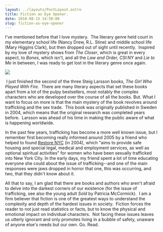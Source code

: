 ```yaml
---
layout: ../layouts/PostLayout.astro
title: Fiction as Eye Opener.
date: 2010-08-15 14:50:00
slug: fiction-as-eye-opener
---
```


I've mentioned before that I love mystery.  The literary genre held court in my elementary school life (Nancy Drew, R.L. Stine) and middle school life (Mary Higgins Clark), but then dropped out of sight until recently.  Inspired by my love of mystery shows from _The Closer_, which is great in every aspect, to _Bones_, which isn't, and all the _Law and Order, CSI:NY_ and _Lie to Me_ in between, I was ready to get lost in the literary genre once again.  

  

[![](http://scooterchronicles.com/wp-content/uploads/2009/08/the-girl-who-played-with-fire.jpg)](http://scooterchronicles.com/wp-content/uploads/2009/08/the-girl-who-played-with-fire.jpg)

 I just finished the second of the three Steig Larsson books, _The Girl Who Played With Fire_.  There are many literary aspects that set these books apart from a lot of the pulpy bestsellers, most notably the complex characters who are developed over the course of all the books. But. What I want to focus on more is that the main mystery of the book revolves around trafficking and the sex trade.  This book was originally published in Sweden in 2004, which means that the original research was completed years before.  Larsson was ahead of his time in making the public aware of what is happening worldwide.  

  

In the past few years, trafficking has become a more well known issue, but I remember first becoming really informed around 2005 by a friend who helped to found [Restore NYC](http://www.restorenyc.org/) (in 2004), which "aims to provide safe housing and special legal, medical and employment services, as well as optional spiritual activities" for women who have been sexually trafficked into New York City. In the early days, my friend spent a lot of time educating everyone she could about the issue of trafficking--and one of the main responses were jaws dropped in horror that one, this was occurring, and two, that they didn't know about it. 

  

All that to say, I am glad that there are books and authors who aren't afraid to delve into the darkest corners of our existence (for the issue of trafficking, see also the young adult _Sold_ by Patricia McCormick).  I am a firm believer that fiction is one of the greatest ways to understand the complexity and depth of the hardest issues in society.  Fiction forces the reader to not just read statistics or facts, but to know the physical and emotional impact on individual characters.  Not facing these issues leaves us utterly ignorant and only promotes living in a bubble of safety, unaware of anyone else's needs but our own. Go. Read.